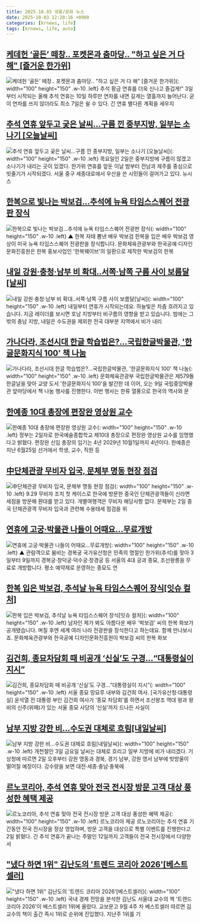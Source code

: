 ```yaml
---
title: 2025.10.03 생활/문화 뉴스
date: 2025-10-03 12:20:16 +0900
categories: [krnews, life]
tags: [krnews, life, auto]
---
```

## [케데헌 ‘골든’ 떼창.. 포켓몬과 춤마당.. "하고 싶은 거 다 해" [즐거운 한가위]](https://n.news.naver.com/mnews/article/014/0005416264)

![케데헌 ‘골든’ 떼창.. 포켓몬과 춤마당.. "하고 싶은 거 다 해" [즐거운 한가위]](https://mimgnews.pstatic.net/image/origin/014/2025/10/03/5416264.jpg?type=nf220_150){: width="100" height="150" .w-10 .left}
추석 황금 연휴를 더욱 신나고 즐겁게!" 3일부터 시작되는 올해 추석 연휴는 10일 하루만 연차를 내면 길게는 열흘까지 늘어난다. 굳이 연차를 쓰지 않더라도 최소 7일은 쉴 수 있다. 긴 연휴 별다른 계획을 세우지

## [추석 연휴 앞두고 궂은 날씨…구름 낀 중부지방, 일부는 소나기 [오늘날씨]](https://n.news.naver.com/mnews/article/022/0004072791)

![추석 연휴 앞두고 궂은 날씨…구름 낀 중부지방, 일부는 소나기 [오늘날씨]](https://mimgnews.pstatic.net/image/origin/022/2025/10/02/4072791.jpg?type=nf220_150){: width="100" height="150" .w-10 .left}
목요일인 2일은 중부지방에 구름이 많겠고 소나기가 내리는 곳이 있겠다. 한가위 연휴를 앞둔 이날 밤부터 전남과 제주를 중심으로 빗줄기가 시작되겠다. 서울 중구 세종대로에서 우산을 쓴 시민들이 걸어가고 있다. 뉴시스

## [한복으로 빛나는 박보검…추석에 뉴욕 타임스스퀘어 전광판 장식](https://n.news.naver.com/mnews/article/055/0001297461)

![한복으로 빛나는 박보검…추석에 뉴욕 타임스스퀘어 전광판 장식](https://mimgnews.pstatic.net/image/origin/055/2025/10/02/1297461.jpg?type=nf220_150){: width="100" height="150" .w-10 .left}
▲ 한복 자태 뽐낸 배우 박보검 한복을 입은 배우 박보검 영상이 미국 뉴욕 타임스스퀘어 전광판을 장식합니다. 문화체육관광부와 한국공예·디자인문화진흥원은 한복 홍보사업인 '한복웨이브'의 일환으로 제작한 박보검의 한복

## [내일 강원·충청·남부 비 확대‥서쪽·남쪽 구름 사이 보름달[날씨]](https://n.news.naver.com/mnews/article/214/0001453246)

![내일 강원·충청·남부 비 확대‥서쪽·남쪽 구름 사이 보름달[날씨]](https://mimgnews.pstatic.net/image/origin/214/2025/10/02/1453246.jpg?type=nf220_150){: width="100" height="150" .w-10 .left}
내일부터 연휴가 시작되는데요. 하늘빛은 차츰 흐려지고 있습니다. 지금 레이더를 보시면 호남 지방부터 비구름의 영향을 받고 있습니다. 밤에는 그 밖의 충남 지방, 내일은 수도권을 제외한 전국 대부분 지역에서 비가 내리

## [가나다라, 조선시대 한글 학습법은?...국립한글박물관, '한글문화지식 100' 책 나눔](https://n.news.naver.com/mnews/article/277/0005661075)

![가나다라, 조선시대 한글 학습법은?...국립한글박물관, '한글문화지식 100' 책 나눔](https://mimgnews.pstatic.net/image/origin/277/2025/10/02/5661075.jpg?type=nf220_150){: width="100" height="150" .w-10 .left}
문화체육관광부 국립한글박물관은 제579돌 한글날을 맞아 교양 도서 '한글문화지식 100'을 발간한 데 이어, 오는 9일 국립중앙박물관 앞마당에서 책 나눔 행사를 진행한다. 이번 행사는 한류 열풍으로 한국의 역사와 문

## [한예종 10대 총장에 편장완 영상원 교수](https://n.news.naver.com/mnews/article/277/0005661532)

![한예종 10대 총장에 편장완 영상원 교수](https://mimgnews.pstatic.net/image/origin/277/2025/10/02/5661532.jpg?type=nf220_150){: width="100" height="150" .w-10 .left}
정부는 2일자로 한국예술종합학교 제10대 총장으로 편장완 영상원 교수를 임명했다고 밝혔다. 편장완 신임 총장의 임기는 4년 2029년 10월1일까지 4년이다. 한예종은 지난 6월25일 선거에서 학생, 교수, 직원 등

## [中단체관광 무비자 입국, 문체부 명동 현장 점검](https://n.news.naver.com/mnews/article/016/0002538611)

![中단체관광 무비자 입국, 문체부 명동 현장 점검](https://mimgnews.pstatic.net/image/origin/016/2025/10/02/2538611.jpg?type=nf220_150){: width="100" height="150" .w-10 .left}
9.29 무비자 조치 첫 케이스로 한국에 방문한 중국인 단체관광객들이 신라면세점을 방문해 환대를 받고 있다. 개별여행객은 무비자 해당사항 없다. 문체부는 2일 중국 단체관광객 무비자 입국과 관련해 수용태세 점검을 위

## [연휴에 고궁·박물관 나들이 어때요…무료개방](https://n.news.naver.com/mnews/article/055/0001297692)

![연휴에 고궁·박물관 나들이 어때요…무료개방](https://mimgnews.pstatic.net/image/origin/055/2025/10/03/1297692.jpg?type=nf220_150){: width="100" height="150" .w-10 .left}
▲ 관람객으로 붐비는 경복궁 국가유산청은 민족의 명절인 한가위(추석)를 맞아 3일부터 9일까지 경복궁·창덕궁·덕수궁·창경궁 등 서울의 4대 궁과 종묘, 조선왕릉을 무료로 개방합니다. 평소 예약제로 운영하는 종묘도 연

## [한복 입은 박보검, 추석날 뉴욕 타임스스퀘어 장식[잇슈 컬처]](https://n.news.naver.com/mnews/article/056/0012041839)

![한복 입은 박보검, 추석날 뉴욕 타임스스퀘어 장식[잇슈 컬처]](https://mimgnews.pstatic.net/image/origin/056/2025/10/03/12041839.jpg?type=nf220_150){: width="100" height="150" .w-10 .left}
남자인 제가 봐도 아름다운 배우 '박보검' 씨의 한복 화보가 공개됐습니다. 며칠 후엔 세계 여러 나라 전광판을 장식한다고 하는데요. 함께 만나보시죠. 문화체육관광부와 한국공예 디자인문화진흥원이 박보검 씨의 한복 화보

## [김건희, 종묘차담회 때 비공개 ‘신실’도 구경…“대통령실이 지시”](https://n.news.naver.com/mnews/article/016/0002538846)

![김건희, 종묘차담회 때 비공개 ‘신실’도 구경…“대통령실이 지시”](https://mimgnews.pstatic.net/image/origin/016/2025/10/03/2538846.jpg?type=nf220_150){: width="100" height="150" .w-10 .left}
서울 종묘 망묘루 내부와 김건희 여사. [국가유산청·대통령실] 윤석열 전 대통령 부인 김건희 여사가 ‘종묘 차담회’를 하면서 조선왕조 역대 왕과 왕비의 신주(위패)가 있는 서울 종묘 사당의 ‘신실’까지 드나든 사실이

## [남부 지방 강한 비…수도권 대체로 흐림[내일날씨]](https://n.news.naver.com/mnews/article/119/0003010272)

![남부 지방 강한 비…수도권 대체로 흐림[내일날씨]](https://mimgnews.pstatic.net/image/origin/119/2025/10/02/3010272.jpg?type=nf220_150){: width="100" height="150" .w-10 .left}
개천절인 3일 금요일 날씨는 대체로 흐리고 일부 지방에 비가 내리겠다. 기상청에 따르면 2일 오후부터 강원 영동과 경북, 경기 남부, 강원 영서 남부에 빗방울이 떨어질 예정이다. 강수량을 보면 대전·세종·충남·충북에

## [르노코리아, 추석 연휴 맞아 전국 전시장 방문 고객 대상 풍성한 혜택 제공](https://n.news.naver.com/mnews/article/016/0002538268)

![르노코리아, 추석 연휴 맞아 전국 전시장 방문 고객 대상 풍성한 혜택 제공](https://mimgnews.pstatic.net/image/origin/016/2025/10/02/2538268.jpg?type=nf220_150){: width="100" height="150" .w-10 .left}
르노코리아 제공 르노코리아는 추석 연휴 기간동안 전국 전시장을 정상 영업하며, 방문 고객을 대상으로 특별 이벤트를 진행한다고 2일 밝혔다. 긴 추석 연휴가 끝나는 주말인 12일까지 고객들이 전국 전시장에서 다양한 서

## ["냈다 하면 1위" 김난도의 '트렌드 코리아 2026'[베스트셀러]](https://n.news.naver.com/mnews/article/003/0013522141)

!["냈다 하면 1위" 김난도의 '트렌드 코리아 2026'[베스트셀러]](https://mimgnews.pstatic.net/image/origin/003/2025/10/03/13522141.jpg?type=nf220_150){: width="100" height="150" .w-10 .left}
국내 경제 전망을 분석한 김난도 서울대 교수의 책 '트렌드 코리아 2026'이 베스트셀러 1위에 올랐다. 교보문고 9월 4주 차 베스트셀러 따르면 김 교수의 책이 출간 즉시 1위로 순위에 진입했다. 지난주 1위를 기

